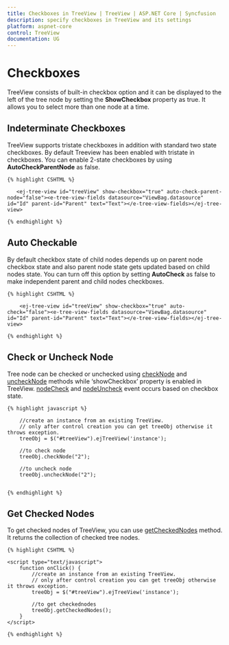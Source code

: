 ```yaml
---
title: Checkboxes in TreeView | TreeView | ASP.NET Core | Syncfusion
description: specify checkboxes in TreeView and its settings
platform: aspnet-core
control: TreeView
documentation: UG
---
```

    
# Checkboxes

TreeView consists of built-in checkbox option and it can be displayed to the left of the tree node by setting the **ShowCheckbox** property as true. It allows you to select more than one node at a time.
 
## Indeterminate Checkboxes
 
TreeView supports tristate checkboxes in addition with standard two state checkboxes. By default Treeview has been enabled with tristate in checkboxes. You can enable 2-state checkboxes by using **AutoCheckParentNode** as false. 
    
    {% highlight CSHTML %}
    
       <ej-tree-view id="treeView" show-checkbox="true" auto-check-parent-node="false"><e-tree-view-fields datasource="ViewBag.datasource" id="Id" parent-id="Parent" text="Text"></e-tree-view-fields></ej-tree-view>

    {% endhighlight %}
    
## Auto Checkable

By default checkbox state of child nodes depends up on parent node checkbox state and also parent node state gets updated based on child nodes state. You can turn off this option by setting **AutoCheck** as false to make independent parent and child nodes checkboxes. 
    
    {% highlight CSHTML %}
    
        <ej-tree-view id="treeView" show-checkbox="true" auto-check="false"><e-tree-view-fields datasource="ViewBag.datasource" id="Id" parent-id="Parent" text="Text"></e-tree-view-fields></ej-tree-view>
   
    {% endhighlight %}
    
## Check or Uncheck Node

Tree node can be checked or unchecked using [checkNode](http://help.syncfusion.com/js/api/ejtreeview#methods:checknode) and [uncheckNode](http://help.syncfusion.com/js/api/ejtreeview#methods:unchecknode) methods while ‘showCheckbox’ property is enabled in TreeView. [nodeCheck](http://help.syncfusion.com/js/api/ejtreeview#events:nodecheck) and [nodeUncheck](http://help.syncfusion.com/js/api/ejtreeview#events:nodeuncheck) event occurs based on checkbox state.

    {% highlight javascript %}
    
        //create an instance from an existing TreeView.
        // only after control creation you can get treeObj otherwise it throws exception.
        treeObj = $("#treeView").ejTreeView('instance');
                
        //to check node
        treeObj.checkNode("2");
    
        //to uncheck node
        treeObj.uncheckNode("2");
    
    
    {% endhighlight %}

## Get Checked Nodes

To get checked nodes of TreeView, you can use [getCheckedNodes](http://help.syncfusion.com/js/api/ejtreeview#methods:getcheckednodes) method. It returns the collection of checked tree nodes.

    {% highlight CSHTML %}
    
    <script type="text/javascript">
        function onClick() {
            //create an instance from an existing TreeView.
            // only after control creation you can get treeObj otherwise it throws exception.
            treeObj = $("#treeView").ejTreeView('instance');
    
            //to get checkednodes
            treeObj.getCheckedNodes();
        }        
    </script>
    
    {% endhighlight %}